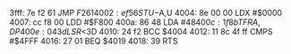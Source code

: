3fff: 7e f2 61     JMP    $F261
4002: ef 56        STU    -$A,U
4004: 8e 00 00     LDX    #$0000
4007: cc f8 00     LDD    #$F800
400a: 86 48        LDA    #$48
400c: 1f 8b        TFR    A,DP
400e: 04 3d        LSR    <$3D
4010: 24 f2        BCC    $4004
4012: 11 8c 4f ff  CMPS   #$4FFF
4016: 27 01        BEQ    $4019
4018: 39           RTS
